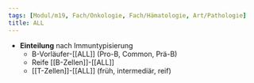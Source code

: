 ```yaml
---
tags: [Modul/m19, Fach/Onkologie, Fach/Hämatologie, Art/Pathologie]
title: ALL
---
```

- **Einteilung** nach Immuntypisierung
	- B-Vorläufer-[[ALL]] (Pro-B, Common, Prä-B)
	- Reife [[B-Zellen]]-[[ALL]]
	- [[T-Zellen]]-[[ALL]] (früh, intermediär, reif)